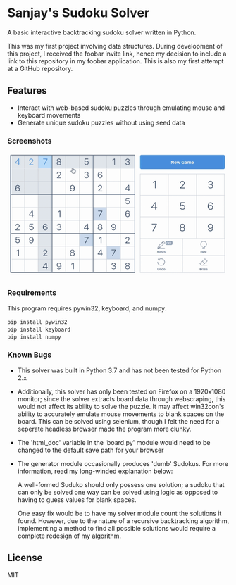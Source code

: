# Sanjay's Sudoku Solver
A basic interactive backtracking sudoku solver written in Python.  

This was my first project involving data structures. During development
of this project, I received the foobar invite link, hence my decision to 
include a link to this repository in my foobar application. This is also 
my first attempt at a GitHub repository.

## Features
  - Interact with web-based sudoku puzzles through emulating mouse and keyboard movements
  - Generate unique sudoku puzzles without using seed data
### Screenshots 
![](screenshots/sudoku.gif)
### Requirements
This program requires pywin32, keyboard, and numpy:
```sh
pip install pywin32
pip install keyboard
pip install numpy
```

### Known Bugs 
  - This solver was built in Python 3.7 and has not been tested for Python 2.x
  - Additionally, this solver has only been tested on Firefox on a 1920x1080 monitor; 
  since the solver extracts board data through webscraping, this would not affect its 
ability to solve the puzzle. It may affect win32con's ability to accurately emulate mouse 
movements to blank spaces on the board. This can be solved using selenium, though 
I felt the need for a seperate headless browser made the program more clunky. 
  - The 'html_doc' variable in the 'board.&#8203;py' module would need to be changed 
  to the default save path for your browser
  - The generator module occasionally produces 'dumb' Sudokus. For more information,
  read my long-winded explanation below:

    A well-formed Suduko should only possess one solution; a sudoku that can only be 
    solved one way can be solved using logic as opposed to having to guess values for
    blank spaces. 
    
    One easy fix would be to have my solver module count the solutions it found.
    However, due to the nature of a recursive backtracking algorithm, implementing 
    a method to find all possible solutions would require a complete redesign of
    my algorithm.

License
----

MIT
